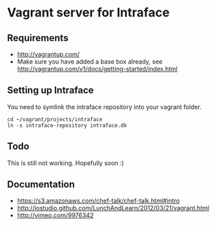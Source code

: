 Vagrant server for Intraface
== 

Requirements
-- 

- http://vagrantup.com/
- Make sure you have added a base box already, see http://vagrantup.com/v1/docs/getting-started/index.html

Setting up Intraface
-- 

You need to symlink the intraface repository into your vagrant folder.

    cd ~/vagrant/projects/intraface
    ln -s intraface-repository intraface.dk

Todo
--

This is still not working. Hopefully soon :)

Documentation
-- 

- https://s3.amazonaws.com/chef-talk/chef-talk.html#intro
- http://iostudio.github.com/LunchAndLearn/2012/03/21/vagrant.html
- http://vimeo.com/9976342